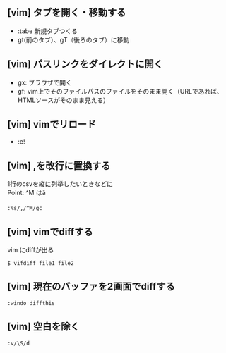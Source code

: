 ## [vim] タブを開く・移動する
- :tabe 新規タブつくる
- gt(前のタブ）、gT（後ろのタブ）に移動


## [vim] パスリンクをダイレクトに開く
- gx: ブラウザで開く
- gf: vim上でそのファイルパスのファイルをそのまま開く（URLであれば、HTMLソースがそのまま見える）


## [vim] vimでリロード
- :e!


## [vim] ,を改行に置換する
1行のcsvを縦に列挙したいときなどに  
Point: ^M はã<C-v><CR>
```
:%s/,/^M/gc
```


## [vim] vimでdiffする
vim にdiffが出る
```
$ vifdiff file1 file2
```


## [vim] 現在のバッファを2画面でdiffする
```
:windo diffthis
```


## [vim] 空白を除く
```
:v/\S/d
```


